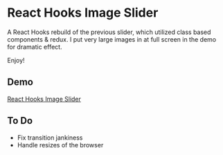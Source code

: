 # React Hooks Image Slider

A React Hooks rebuild of the previous slider, which utilized class based components & redux. I put very large images in at full screen in the demo for dramatic effect.

Enjoy!

## Demo

[React Hooks Image Slider](https://dzuz14.github.io/react-hooks-image-slider/)

## To Do

- Fix transition jankiness
- Handle resizes of the browser
